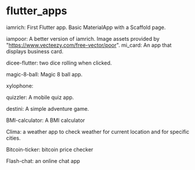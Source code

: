 # flutter_apps
iamrich: First Flutter app. Basic MaterialApp with a Scaffold page.

iampoor: A better version of iamrich. Image assets provided by "https://www.vecteezy.com/free-vector/poor".
mi_card: An app that displays business card.

dicee-flutter: two dice rolling when clicked. 

magic-8-ball: Magic 8 ball app.

xylophone: 

quizzler: A mobile quiz app.

destini: A simple adventure game.

BMI-calculator: A BMI calculator

Clima: a weather app to check weather for current location and for specific cities.

Bitcoin-ticker: bitcoin price checker

Flash-chat: an online chat app
